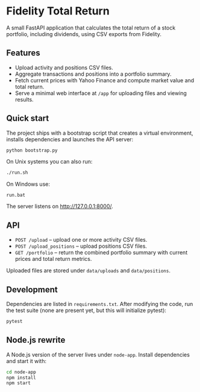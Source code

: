 # Fidelity Total Return

A small FastAPI application that calculates the total return of a stock portfolio, including dividends, using CSV exports from Fidelity.

## Features

- Upload activity and positions CSV files.
- Aggregate transactions and positions into a portfolio summary.
- Fetch current prices with Yahoo Finance and compute market value and total return.
- Serve a minimal web interface at `/app` for uploading files and viewing results.

## Quick start

The project ships with a bootstrap script that creates a virtual environment, installs dependencies and launches the API server:

```bash
python bootstrap.py
```

On Unix systems you can also run:

```bash
./run.sh
```

On Windows use:

```
run.bat
```

The server listens on http://127.0.0.1:8000/.

## API

- `POST /upload` – upload one or more activity CSV files.
- `POST /upload_positions` – upload positions CSV files.
- `GET /portfolio` – return the combined portfolio summary with current prices and total return metrics.

Uploaded files are stored under `data/uploads` and `data/positions`.

## Development

Dependencies are listed in `requirements.txt`. After modifying the code, run the test suite (none are present yet, but this will initialize pytest):

```bash
pytest
```


## Node.js rewrite

A Node.js version of the server lives under `node-app`. Install dependencies and start it with:

```bash
cd node-app
npm install
npm start
```
